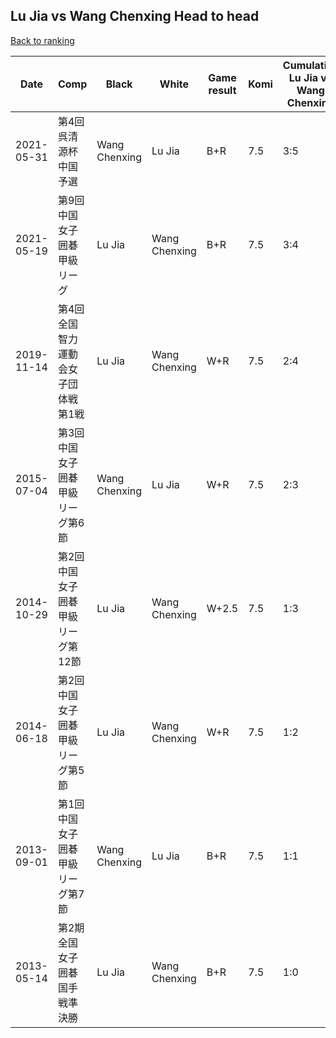 ## Lu Jia vs Wang Chenxing Head to head

[Back to ranking](../../index.md)




| **Date** | **Comp** | **Black** | **White** | **Game result** | **Komi** | **Cumulative Lu Jia vs Wang Chenxing** | **Lu Jia streak** | **Wang Chenxing streak** | 
| --- | --- | --- | --- | --- | --- | --- | --- | --- |
| 2021-05-31 | 第4回呉清源杯中国予選 | Wang Chenxing | Lu Jia | B+R | 7.5 | 3:5 | 0 | 1 | 
| 2021-05-19 | 第9回中国女子囲碁甲級リーグ | Lu Jia | Wang Chenxing | B+R | 7.5 | 3:4 | 1 | 0 | 
| 2019-11-14 | 第4回全国智力運動会女子団体戦第1戦 | Lu Jia | Wang Chenxing | W+R | 7.5 | 2:4 | 0 | 1 | 
| 2015-07-04 | 第3回中国女子囲碁甲級リーグ第6節 | Wang Chenxing | Lu Jia | W+R | 7.5 | 2:3 | 1 | 0 | 
| 2014-10-29 | 第2回中国女子囲碁甲級リーグ第12節 | Lu Jia | Wang Chenxing | W+2.5 | 7.5 | 1:3 | 0 | 3 | 
| 2014-06-18 | 第2回中国女子囲碁甲級リーグ第5節 | Lu Jia | Wang Chenxing | W+R | 7.5 | 1:2 | 0 | 2 | 
| 2013-09-01 | 第1回中国女子囲碁甲級リーグ第7節 | Wang Chenxing | Lu Jia | B+R | 7.5 | 1:1 | 0 | 1 | 
| 2013-05-14 | 第2期全国女子囲碁国手戦準決勝 | Lu Jia | Wang Chenxing | B+R | 7.5 | 1:0 | 1 | 0 |




